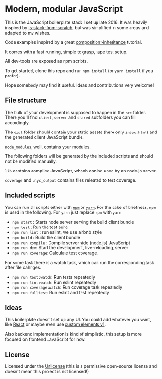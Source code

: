 # Modern, modular JavaScript

This is the JavaScript boilerplate stack I set up late 2016.
It was heavily inspired by [js-stack-from-scratch](https://github.com/verekia/js-stack-from-scratch), but was simplified in some areas and adapted to my wishes.

Code examples inspired by a great [composition>inheritance](https://medium.com/humans-create-software/composition-over-inheritance-cb6f88070205#.aac2jfcff) tutorial.

It comes with a fast running, simple to grasp, [tape](https://github.com/substack/tape) test setup.

All dev-tools are exposed as npm scripts.

To get started, clone this repo and run `npm install` (or `yarn install` if you prefer).

Hope somebody may find it useful.
Ideas and contributions very welcome!

## File structure

The bulk of your development is supposed to happen in the `src` folder.
There you'll find `client`, `server` and `shared` subfolders you can fill accordingly

The `dist` folder should contain your static assets (here only `index.html`) and the generated client JavaScript bundle.

`node_modules`, well, contains your modules.

The following folders will be generated by the included scripts and should not be modified manually.

`lib` contains compiled JavaScript, whoch can be used by an node.js server.

`coverage` and `.nyc_output` contains files releated to test coverage.

## Included scripts

You can run all scripts either with [`npm`](https://www.npmjs.com/) or [`yarn`](https://yarnpkg.com/). For the sake of briefness, `npm` is used in the following. For `yarn` just replace `npm` with `yarn`
- `npm start` : Starts node server serving the build client bundle
- `npm test` : Run the test suite
- `npm run lint` : run eslint, we use airbnb style
- `npm build` : Build the client bundle
- `npm run compile` : Compile server side (node.js) JavaScript
- `npm run dev`: Start the development, live-reloading, server
- `npm run coverage`: Calculate test coverage.

For some task there is a watch task, which can run the corresponding task 
after file cahnges.
- `npm run test:watch`: Run tests repeatedly
- `npm run lint:watch`: Run eslint repeatedly
- `npm run coverage:watch`: Run coverage task repeatedly
- `npm run fulltest`: Run eslint and test repeatedly

## Ideas
This boilerplate doesn't set up any UI. 
You could add whatever you want, like [React](https://facebook.github.io/react/) 
or maybe even use [custom elements v1](https://developers.google.com/web/fundamentals/getting-started/primers/customelements).

Also backend implementation is kind of simplistic, 
this setup is more focused on frontend JavaScript for now.

## License
Licensed under the [Unlicense](./LICENSE) (this is a permissive open-source license and doesn't mean
this project is not licensed!)
